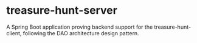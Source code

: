 # treasure-hunt-server
A Spring Boot application proving backend support for the treasure-hunt-client, following the DAO architecture design pattern.
